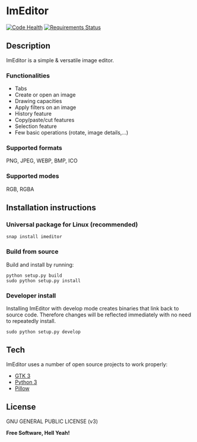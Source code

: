# ImEditor

[![Code Health](https://landscape.io/github/ImEditor/ImEditor/master/landscape.svg?style=flat)](https://landscape.io/github/ImEditor/ImEditor/master)
[![Requirements Status](https://requires.io/github/ImEditor/ImEditor/requirements.svg?branch=master)](https://requires.io/github/ImEditor/ImEditor/requirements/?branch=master)

## Description

ImEditor is a simple & versatile image editor.

### Functionalities

- Tabs
- Create or open an image
- Drawing capacities
- Apply filters on an image
- History feature
- Copy/paste/cut features
- Selection feature
- Few basic operations (rotate, image details,…)

### Supported formats

PNG, JPEG, WEBP, BMP, ICO

### Supported modes

RGB, RGBA

## Installation instructions

### Universal package for Linux (recommended)

    snap install imeditor

### Build from source

Build and install by running:

    python setup.py build
    sudo python setup.py install

### Developer install

Installing ImEditor with develop mode creates binaries that link back to source code. Therefore changes will be reflected immediately with no need to repeatedly install.

    sudo python setup.py develop

## Tech

ImEditor uses a number of open source projects to work properly:

- [GTK 3](https://www.gtk.org)
- [Python 3](https://www.python.org)
- [Pillow](https://python-pillow.org)

## License

GNU GENERAL PUBLIC LICENSE (v3)

**Free Software, Hell Yeah!**
